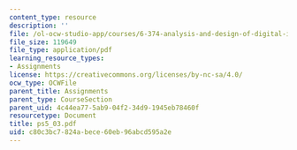 ```yaml
---
content_type: resource
description: ''
file: /ol-ocw-studio-app/courses/6-374-analysis-and-design-of-digital-integrated-circuits-fall-2003/c80c3bc7824abece60eb96abcd595a2e_ps5_03.pdf
file_size: 119649
file_type: application/pdf
learning_resource_types:
- Assignments
license: https://creativecommons.org/licenses/by-nc-sa/4.0/
ocw_type: OCWFile
parent_title: Assignments
parent_type: CourseSection
parent_uid: 4c44ea77-5ab9-04f2-34d9-1945eb78460f
resourcetype: Document
title: ps5_03.pdf
uid: c80c3bc7-824a-bece-60eb-96abcd595a2e
---
```

